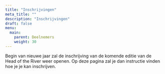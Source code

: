 ```yaml
---
title: "Inschrijvingen"
meta_title: ""
description: "Inschrijvingen"
draft: false
menu:
  main:
    parent: Deelnemers
    weight: 30
---
```

Begin van nieuwe jaar zal de inschrijving van de komende editie van de Head of the River weer openen. Op deze pagina zal je dan instructie vinden hoe je je kan inschrijven.

<!-- De inschrijving van de Head of the River 2025 is nu gesloten.    
Kijk op onze site bij [TimeTeam](https://regatta.time-team.nl/headoftheriveramstel/2025/entries/clubs.php) om te zien welke verenigingen en ploegen er zijn ingeschreven. -->

<!-- 
De commissaris wedstrijdroeien van je vereniging kan je ploeg inschrijven via [mijnvereniging.knrb.nl.](https://mijnvereniging.knrb.nl/Account/Login?ReturnUrl=%2F) De inschrijving is geopend van 1 februari 2025 tot en met 28 februari 2025.

Wil je deelnemen met combinatieploeg met internationale roeiers kan je vanaf de opening van de inschrijving contact op met de KNRB via [Martijn van Rossum.](martijn.vanrossum@knrb.nl)

Wil je weten wie al zich heeft ingeschreven voor het veldnummer waarin je meedoet, kijk dan vanaf 1 februari 2025 [hier](https://roeievenementen.knrb.nl/tournament-details/3256?tab=registrations&subMenu=matrix).

NB: Zijn er nog weinig inschrijvingen voor je veld, dit kan nog veranderen. De meeste teams schrijven zich in een van de laatste weken voor de deadline in.

#### Inschrijfgeld:

- Coastal: €40,00
- Vier: €90
- Acht: €122,50
- Bedrijfsvier: €250
- Bedrijfsacht: €325

Inschrijfgelden zijn inclusief KNRB-wedstrijdlicentie toeslag. Deze moeten zijn betaald voor dinsdag 04 maart 20:00 uur op IBAN NL 71 INGB 0006 6289 83, t.n.v. Amsterdamsche Roeibond te Amsterdam o.v.v. naam van de (inschrijvende) roeivereniging en de velden.

<div class="grid grid-cols-1">

[{{< image src="images/logos/KNRB.png" caption="" alt="KNRB" height="110" width="175" position="left" command="" option="q100" class="" title="KNRB"  webp="false" >}}](https://roeievenementen.knrb.nl/tournament-details/3256?tab=details)

</div> -->